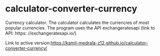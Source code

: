 # calculator-converter-currency

Currency calculator. The calculator calculates the currencies of most popular currencies. 
The program uses the API exchangeratesapi (link to API: https: //exchangeratesapi.io/)

Link to active version:https://kamil-medrala-z12.github.io/calculator-converter-currency/
